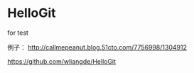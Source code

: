 HelloGit
========

for test

例子：
http://callmepeanut.blog.51cto.com/7756998/1304912

https://github.com/wliangde/HelloGit
